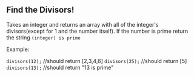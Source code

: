 ## Find the Divisors! 

Takes an integer and returns an array with all of the integer's divisors(except for 1 and the number itself). If the number is prime return the string `(integer) is prime` 

Example:

`divisors(12);` //should return [2,3,4,6]
`divisors(25);` //should return [5]
`divisors(13);` //should return "13 is prime"